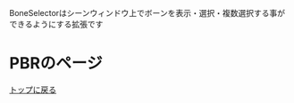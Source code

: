 BoneSelectorはシーンウィンドウ上でボーンを表示・選択・複数選択する事ができるようにする拡張です

# PBRのページ

[トップに戻る](/c-colloid.github.io/index.md)